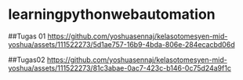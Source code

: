 # learningpythonwebautomation
##Tugas 01
https://github.com/yoshuasennaj/kelasotomesyen-mid-yoshua/assets/111522273/5d1ae757-16b9-4bda-806e-284ecacbd06d

##Tugas02
https://github.com/yoshuasennaj/kelasotomesyen-mid-yoshua/assets/111522273/81c3abae-0ac7-423c-b146-0c75d24a9f1c
